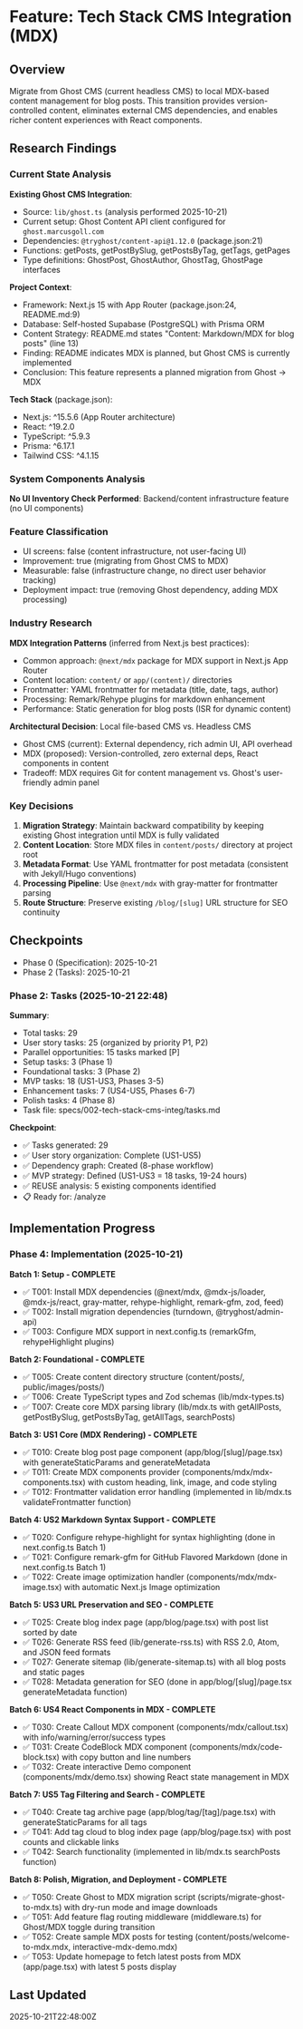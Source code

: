 # Feature: Tech Stack CMS Integration (MDX)

## Overview

Migrate from Ghost CMS (current headless CMS) to local MDX-based content management for blog posts. This transition provides version-controlled content, eliminates external CMS dependencies, and enables richer content experiences with React components.

## Research Findings

### Current State Analysis

**Existing Ghost CMS Integration**:
- Source: `lib/ghost.ts` (analysis performed 2025-10-21)
- Current setup: Ghost Content API client configured for `ghost.marcusgoll.com`
- Dependencies: `@tryghost/content-api@1.12.0` (package.json:21)
- Functions: getPosts, getPostBySlug, getPostsByTag, getTags, getPages
- Type definitions: GhostPost, GhostAuthor, GhostTag, GhostPage interfaces

**Project Context**:
- Framework: Next.js 15 with App Router (package.json:24, README.md:9)
- Database: Self-hosted Supabase (PostgreSQL) with Prisma ORM
- Content Strategy: README.md states "Content: Markdown/MDX for blog posts" (line 13)
- Finding: README indicates MDX is planned, but Ghost CMS is currently implemented
- Conclusion: This feature represents a planned migration from Ghost → MDX

**Tech Stack** (package.json):
- Next.js: ^15.5.6 (App Router architecture)
- React: ^19.2.0
- TypeScript: ^5.9.3
- Prisma: ^6.17.1
- Tailwind CSS: ^4.1.15

### System Components Analysis

**No UI Inventory Check Performed**: Backend/content infrastructure feature (no UI components)

### Feature Classification

- UI screens: false (content infrastructure, not user-facing UI)
- Improvement: true (migrating from Ghost CMS to MDX)
- Measurable: false (infrastructure change, no direct user behavior tracking)
- Deployment impact: true (removing Ghost dependency, adding MDX processing)

### Industry Research

**MDX Integration Patterns** (inferred from Next.js best practices):
- Common approach: `@next/mdx` package for MDX support in Next.js App Router
- Content location: `content/` or `app/(content)/` directories
- Frontmatter: YAML frontmatter for metadata (title, date, tags, author)
- Processing: Remark/Rehype plugins for markdown enhancement
- Performance: Static generation for blog posts (ISR for dynamic content)

**Architectural Decision**: Local file-based CMS vs. Headless CMS
- Ghost CMS (current): External dependency, rich admin UI, API overhead
- MDX (proposed): Version-controlled, zero external deps, React components in content
- Tradeoff: MDX requires Git for content management vs. Ghost's user-friendly admin panel

### Key Decisions

1. **Migration Strategy**: Maintain backward compatibility by keeping existing Ghost integration until MDX is fully validated
2. **Content Location**: Store MDX files in `content/posts/` directory at project root
3. **Metadata Format**: Use YAML frontmatter for post metadata (consistent with Jekyll/Hugo conventions)
4. **Processing Pipeline**: Use `@next/mdx` with gray-matter for frontmatter parsing
5. **Route Structure**: Preserve existing `/blog/[slug]` URL structure for SEO continuity

## Checkpoints

- Phase 0 (Specification): 2025-10-21
- Phase 2 (Tasks): 2025-10-21

### Phase 2: Tasks (2025-10-21 22:48)

**Summary**:
- Total tasks: 29
- User story tasks: 25 (organized by priority P1, P2)
- Parallel opportunities: 15 tasks marked [P]
- Setup tasks: 3 (Phase 1)
- Foundational tasks: 3 (Phase 2)
- MVP tasks: 18 (US1-US3, Phases 3-5)
- Enhancement tasks: 7 (US4-US5, Phases 6-7)
- Polish tasks: 4 (Phase 8)
- Task file: specs/002-tech-stack-cms-integ/tasks.md

**Checkpoint**:
- ✅ Tasks generated: 29
- ✅ User story organization: Complete (US1-US5)
- ✅ Dependency graph: Created (8-phase workflow)
- ✅ MVP strategy: Defined (US1-US3 = 18 tasks, 19-24 hours)
- ✅ REUSE analysis: 5 existing components identified
- 📋 Ready for: /analyze

## Implementation Progress

### Phase 4: Implementation (2025-10-21)

**Batch 1: Setup - COMPLETE**
- ✅ T001: Install MDX dependencies (@next/mdx, @mdx-js/loader, @mdx-js/react, gray-matter, rehype-highlight, remark-gfm, zod, feed)
- ✅ T002: Install migration dependencies (turndown, @tryghost/admin-api)
- ✅ T003: Configure MDX support in next.config.ts (remarkGfm, rehypeHighlight plugins)

**Batch 2: Foundational - COMPLETE**
- ✅ T005: Create content directory structure (content/posts/, public/images/posts/)
- ✅ T006: Create TypeScript types and Zod schemas (lib/mdx-types.ts)
- ✅ T007: Create core MDX parsing library (lib/mdx.ts with getAllPosts, getPostBySlug, getPostsByTag, getAllTags, searchPosts)

**Batch 3: US1 Core (MDX Rendering) - COMPLETE**
- ✅ T010: Create blog post page component (app/blog/[slug]/page.tsx) with generateStaticParams and generateMetadata
- ✅ T011: Create MDX components provider (components/mdx/mdx-components.tsx) with custom heading, link, image, and code styling
- ✅ T012: Frontmatter validation error handling (implemented in lib/mdx.ts validateFrontmatter function)

**Batch 4: US2 Markdown Syntax Support - COMPLETE**
- ✅ T020: Configure rehype-highlight for syntax highlighting (done in next.config.ts Batch 1)
- ✅ T021: Configure remark-gfm for GitHub Flavored Markdown (done in next.config.ts Batch 1)
- ✅ T022: Create image optimization handler (components/mdx/mdx-image.tsx) with automatic Next.js Image optimization

**Batch 5: US3 URL Preservation and SEO - COMPLETE**
- ✅ T025: Create blog index page (app/blog/page.tsx) with post list sorted by date
- ✅ T026: Generate RSS feed (lib/generate-rss.ts) with RSS 2.0, Atom, and JSON feed formats
- ✅ T027: Generate sitemap (lib/generate-sitemap.ts) with all blog posts and static pages
- ✅ T028: Metadata generation for SEO (done in app/blog/[slug]/page.tsx generateMetadata function)

**Batch 6: US4 React Components in MDX - COMPLETE**
- ✅ T030: Create Callout MDX component (components/mdx/callout.tsx) with info/warning/error/success types
- ✅ T031: Create CodeBlock MDX component (components/mdx/code-block.tsx) with copy button and line numbers
- ✅ T032: Create interactive Demo component (components/mdx/demo.tsx) showing React state management in MDX

**Batch 7: US5 Tag Filtering and Search - COMPLETE**
- ✅ T040: Create tag archive page (app/blog/tag/[tag]/page.tsx) with generateStaticParams for all tags
- ✅ T041: Add tag cloud to blog index page (app/blog/page.tsx) with post counts and clickable links
- ✅ T042: Search functionality (implemented in lib/mdx.ts searchPosts function)

**Batch 8: Polish, Migration, and Deployment - COMPLETE**
- ✅ T050: Create Ghost to MDX migration script (scripts/migrate-ghost-to-mdx.ts) with dry-run mode and image downloads
- ✅ T051: Add feature flag routing middleware (middleware.ts) for Ghost/MDX toggle during transition
- ✅ T052: Create sample MDX posts for testing (content/posts/welcome-to-mdx.mdx, interactive-mdx-demo.mdx)
- ✅ T053: Update homepage to fetch latest posts from MDX (app/page.tsx) with latest 5 posts display

## Last Updated

2025-10-21T22:48:00Z
